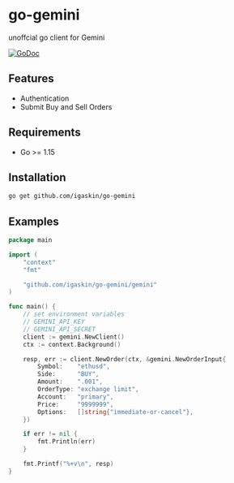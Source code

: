 # go-gemini
unoffcial go client for Gemini

[![GoDoc](https://godoc.org/github.com/igaskin/go-gemini?status.svg)](https://pkg.go.dev/github.com/igaskin/go-gemini)


## Features
* Authentication
* Submit Buy and Sell Orders

## Requirements
* Go >= 1.15

## Installation

```bash
go get github.com/igaskin/go-gemini
```

## Examples

```go
package main

import (
	"context"
	"fmt"

	"github.com/igaskin/go-gemini/gemini"
)

func main() {
    // set environment variables
    // GEMINI_API_KEY
    // GEMINI_API_SECRET
	client := gemini.NewClient()
	ctx := context.Background()

	resp, err := client.NewOrder(ctx, &gemini.NewOrderInput{
		Symbol:    "ethusd",
		Side:      "BUY",
		Amount:    ".001",
		OrderType: "exchange limit",
		Account:   "primary",
		Price:     "9999999",
		Options:   []string{"immediate-or-cancel"},
	})

	if err != nil {
		fmt.Println(err)
	}

	fmt.Printf("%+v\n", resp)
}
```